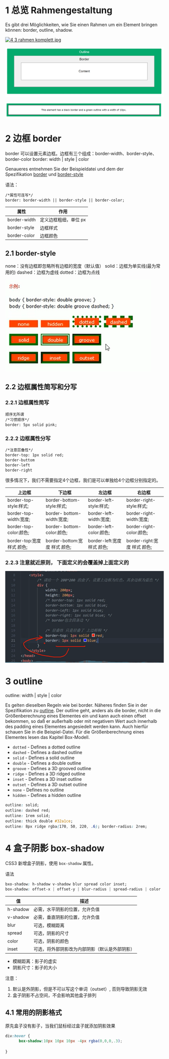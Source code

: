 
# 1 总览 Rahmengestaltung 

Es gibt drei Möglichkeiten, wie Sie einen Rahmen um ein Element bringen können:
border, outline, shadow.

[![4 3 rahmen komplett.jpg](https://vfhwebp.eduloop.de/mediawiki/images/vfhwebp.eduloop.de/c/cd/4_3_rahmen_komplett.jpg)](https://vfhwebp.eduloop.de/mediawiki/images/vfhwebp.eduloop.de/c/cd/4_3_rahmen_komplett.jpg)

![](image/Chapter4_css_盒子模型_边框_01.png)

![](image/Chapter4_css_盒子模型_边框_02.png)

# 2 边框 border

border 可以设置元素边框。边框有三个组成：border-width、border-style、border-color
border: width | style | color

Genaueres entnehmen Sie der Beispieldatei und dem der Spezifikation [border](https://developer.mozilla.org/de/docs/Web/CSS/border) und [border-style](https://developer.mozilla.org/de/docs/Web/CSS/border-style)


语法：

```
/*属性可连写*/
border: border-width || border-style || border-color;
```

| 属性           | 作用           |
| ------------ | ------------ |
| border-width | 定义边框粗细，单位 px |
| border-style | 边框样式         |
| border-color | 边框颜色         |

## 2.1 border-style
none：没有边框即忽略所有边框的宽度（默认值）
solid：边框为单实线(最为常用的)
dashed：边框为虚线
dotted：边框为点线

![](image/Chapter4_css_盒子模型_边框_style.png)

## 2.2 边框属性简写和分写

### 2.2.1 边框属性简写

```
顺序无所谓
/*习惯顺序*/ 
border: 5px solid pink;
```

### 2.2.2 边框属性分写

```
/*注意层叠性*/
border-top: 1px solid red;
border-buttom
border-left
border-right
```

很多情况下，我们不需要指定4个边框，我们是可以单独给4个边框分别指定的。

| 上边框                  | 下边框                      | 左边框                   | 右边框                    |
| -------------------- | ------------------------ | --------------------- | ---------------------- |
| border-top-style:样式; | border-bottom-style:样式;  | border-left-style:样式; | border-right-style:样式; |
| border-top-width:宽度; | border- bottom-width:宽度; | border-left-width:宽度; | border-right-width:宽度; |
| border-top-color:颜色; | border- bottom-color:颜色; | border-left-color:颜色; | border-right-color:颜色; |
| border-top:宽度 样式 颜色; | border-bottom:宽度 样式 颜色;  | border-left:宽度 样式 颜色; | border-right:宽度 样式 颜色; |

### 2.2.3 注意就近原则， 下面定义的会覆盖掉上面定义的
![](image/Chapter4_css_盒子模型_边框_简写_重叠性.png)





# 3 outline

outline: width | style | color

Es gelten dieselben Regeln wie bei border. Näheres finden Sie in der Spezifikation zu [outline](https://developer.mozilla.org/de/docs/Web/CSS/outline). 
Der outline geht, anders als die border, nicht in die Größenberechnung eines Elementes ein und kann auch einen offset bekommen, so daß er außerhalb oder mit negativem Wert auch innerhalb des padding eines Elementes angesiedelt werden kann. Auch hierfür schauen Sie in die Beispiel-Datei. Für die Größenberechnung eines Elementes lesen das Kapitel Box-Modell.


-   `dotted` - Defines a dotted outline
-   `dashed` - Defines a dashed outline
-   `solid` - Defines a solid outline
-   `double` - Defines a double outline
-   `groove` - Defines a 3D grooved outline
-   `ridge` - Defines a 3D ridged outline
-   `inset` - Defines a 3D inset outline
-   `outset` - Defines a 3D outset outline
-   `none` - Defines no outline
-   `hidden` - Defines a hidden outline

```css
outline: solid;
outline: dashed red;
outline: 1rem solid;
outline: thick double #32a1ce;
outline: 8px ridge rgba(170, 50, 220, .6); border-radius: 2rem;
```

# 4 盒子阴影 box-shadow

CSS3 新增盒子阴影，使用 `box-shadow` 属性。

语法
``` css
bxo-shadow: h-shadow v-shadow blur spread color inset;
box-shadow: offset-x | offset-y | blur-radius | spread-radius | color

```
| 值        | 描述                      |
| -------- | ----------------------- |
| h-shadow | 必需，水平阴影的位置，允许负值         |
| v-shadow | 必需，垂直阴影的位置，允许负值         |
| blur     | 可选，模糊距离                 |
| spread   | 可选，阴影的尺寸                |
| color    | 可选，阴影的颜色                |
| inset    | 可选，将外部阴影改为内部阴影（默认是外部阴影） |
-   模糊距离：影子的虚实
-   阴影尺寸：影子的大小

注意：

1. 默认是外阴影，但是不可以写这个单词（outset）, 否则导致阴影无效
2. 盒子阴影不占空间，不会影响其他盒子排列

## 4.1 常用的阴影格式
原先盒子没有影子，当我们鼠标经过盒子就添加阴影效果

```css
div:hover {
      box-shadow:10px 10px 10px -4px rgba(0,0,0,.3);     

}
```

